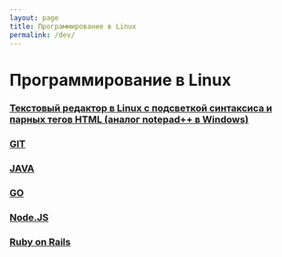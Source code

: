 ```yaml
---
layout: page
title: Программирование в Linux
permalink: /dev/
---
```


# Программирование в Linux

### [Текстовый редактор в Linux с подсветкой синтаксиса и парных тегов HTML (аналог notepad++ в Windows)](/linux/code/editors/)

### [GIT](/dev/git/)

### [JAVA](//javadev.org/devtools/jdk/install/)

### [GO](/dev/go/)

### [Node.JS](/dev/nodejs/)

### [Ruby on Rails](/dev/ruby-on-rails/)

